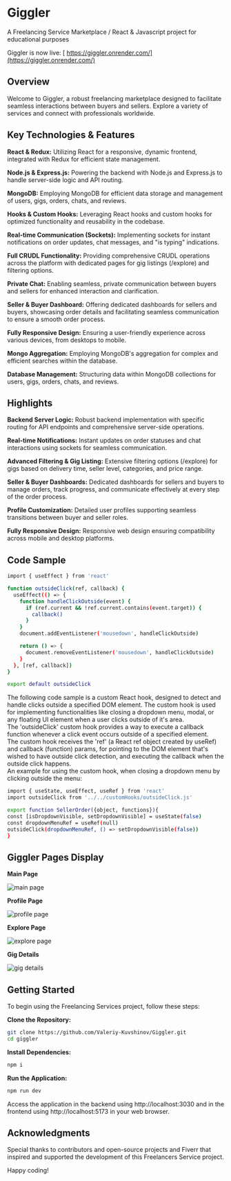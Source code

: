 # Giggler 
A Freelancing Service Marketplace / React & Javascript project for educational purposes 

Giggler is now live: [ https://giggler.onrender.com/](https://giggler.onrender.com/)

## **Overview**
Welcome to Giggler, a robust freelancing marketplace designed to facilitate seamless interactions between buyers and sellers. Explore a variety of services and connect with professionals worldwide.

## **Key Technologies & Features**
**React & Redux:** Utilizing React for a responsive, dynamic frontend, integrated with Redux for efficient state management.

**Node.js & Express.js:** Powering the backend with Node.js and Express.js to handle server-side logic and API routing.

**MongoDB:** Employing MongoDB for efficient data storage and management of users, gigs, orders, chats, and reviews.

**Hooks & Custom Hooks:** Leveraging React hooks and custom hooks for optimized functionality and reusability in the codebase.

**Real-time Communication (Sockets):** Implementing sockets for instant notifications on order updates, chat messages, and "is typing" indications.

**Full CRUDL Functionality:** Providing comprehensive CRUDL operations across the platform with dedicated pages for gig listings (/explore) and filtering options.

**Private Chat:** Enabling seamless, private communication between buyers and sellers for enhanced interaction and clarification.

**Seller & Buyer Dashboard:** Offering dedicated dashboards for sellers and buyers, showcasing order details and facilitating seamless communication to ensure a smooth order process.

**Fully Responsive Design:** Ensuring a user-friendly experience across various devices, from desktops to mobile.

**Mongo Aggregation:** Employing MongoDB's aggregation for complex and efficient searches within the database.

**Database Management:** Structuring data within MongoDB collections for users, gigs, orders, chats, and reviews.



## Highlights
**Backend Server Logic:** Robust backend implementation with specific routing for API endpoints and comprehensive server-side operations.

**Real-time Notifications:** Instant updates on order statuses and chat interactions using sockets for seamless communication.

**Advanced Filtering & Gig Listing:** Extensive filtering options (/explore) for gigs based on delivery time, seller level, categories, and price range.

**Seller & Buyer Dashboards:** Dedicated dashboards for sellers and buyers to manage orders, track progress, and communicate effectively at every step of the order process.

**Profile Customization:** Detailed user profiles supporting seamless transitions between buyer and seller roles.

**Fully Responsive Design:** Responsive web design ensuring compatibility across mobile and desktop platforms.


## Code Sample

```bash
import { useEffect } from 'react'

function outsideClick(ref, callback) {
  useEffect(() => {
    function handleClickOutside(event) {
      if (ref.current && !ref.current.contains(event.target)) {
        callback()
      }
    }
    document.addEventListener('mousedown', handleClickOutside)

    return () => {
      document.removeEventListener('mousedown', handleClickOutside)
    }
  }, [ref, callback])
}

export default outsideClick
```

The following code sample is a custom React hook, designed to detect and handle clicks outside a specified DOM element. The custom hook is used for implementing functionalities like closing a dropdown menu, modal, or any floating UI element when a user clicks outside of it's area.<br>
The 'outsideClick' custom hook provides a way to execute a callback function whenever a click event occurs outside of a specified element.<br>
The custom hook receives the 'ref' (a React ref object created by useRef) and callback (function) params, for pointing to the DOM element that's wished to have outside click detection, and executing the callback when the outside click happens.<br>
An example for using the custom hook, when closing a dropdown menu by clicking outside the menu:<br>

```bash
import { useState, useEffect, useRef } from 'react'
import outsideClick from '../../customHooks/outsideClick.js'

export function SellerOrder({object, functions}){
const [isDropdownVisible, setDropdownVisible] = useState(false)
const dropdownMenuRef = useRef(null)
outsideClick(dropdownMenuRef, () => setDropdownVisible(false))
}
```

## Giggler Pages Display

**Main Page** 

![main page](https://res.cloudinary.com/dgwgcf6mk/image/upload/v1701984839/Giggler/gig-images/jo1djom9s10sljgfkjj2.png)

**Profile Page**

![profile page](https://res.cloudinary.com/dgwgcf6mk/image/upload/v1701984857/Giggler/gig-images/qp76gxhvnyctivy3vu6w.png)

**Explore Page**

![explore page](https://res.cloudinary.com/dgwgcf6mk/image/upload/v1702383458/Screenshot_2023-12-12_141609_myuzj5.png)

**Gig Details**

![gig details](https://res.cloudinary.com/dgwgcf6mk/image/upload/v1702383458/Screenshot_2023-12-12_141703_rofcmz.png)

## Getting Started

To begin using the Freelancing Services project, follow these steps:

**Clone the Repository:**
```bash
git clone https://github.com/Valeriy-Kuvshinov/Giggler.git
cd giggler
```

**Install Dependencies:**
```bash
npm i
```

 **Run the Application:**
```bash
npm run dev
```

Access the application in the backend using http://localhost:3030 and in the frontend using http://localhost:5173 in your web browser.

## Acknowledgments

Special thanks to contributors and open-source projects and Fiverr that inspired and supported the development of this Freelancers Service project.

Happy coding!
